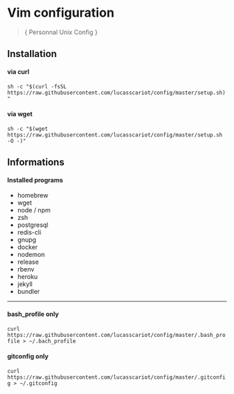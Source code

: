# Vim configuration
> { Personnal Unix Config }

## Installation
#### via curl
`sh -c "$(curl -fsSL https://raw.githubusercontent.com/lucasscariot/config/master/setup.sh)"`

#### via wget
`sh -c "$(wget https://raw.githubusercontent.com/lucasscariot/config/master/setup.sh -O -)"`


## Informations
#### Installed programs
- homebrew
- wget
- node / npm
- zsh
- postgresql
- redis-cli
- gnupg
- docker
- nodemon
- release
- rbenv
- heroku
- jekyll
- bundler

___

#### bash_profile only
`curl https://raw.githubusercontent.com/lucasscariot/config/master/.bash_profile > ~/.bach_profile`

#### gitconfig only
`curl https://raw.githubusercontent.com/lucasscariot/config/master/.gitconfig > ~/.gitconfig`

